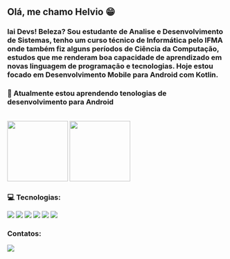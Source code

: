 ## Olá, me chamo Helvio 😁

### Iai Devs! Beleza? Sou estudante de Analise e Desenvolvimento de Sistemas, tenho um curso técnico de Informática pelo IFMA onde também fiz alguns períodos de Ciência da Computação, estudos que me renderam boa capacidade de aprendizado em novas linguagem de programação e tecnologias. Hoje estou focado em Desenvolvimento Mobile para Android com Kotlin.

### 🌱 Atualmente estou aprendendo tenologias de desenvolvimento para Android

<br>

<div>

<img height="140rem" src="https://github-readme-stats-sigma-five.vercel.app/api?username=HelvioSiqueira&show_icons=true&theme=dracula&include_all_commits=true&count_private=true"/>
  
 <img height="140rem" src="https://github-readme-stats-sigma-five.vercel.app/api/top-langs/?username=helviosiqueira&layout=compact&hide=javascript,html,css"/>
</div>

### 💻 Tecnologias:<br>

<div>
<img src="https://img.shields.io/badge/Kotlin-0095D5?&style=for-the-badge&logo=kotlin&logoColor=white" target="_blank">
<img src="https://img.shields.io/badge/Android-3DDC84?style=for-the-badge&logo=android&logoColor=white" target="_blank">
<img src="https://img.shields.io/badge/Android_Studio-3DDC84?style=for-the-badge&logo=android-studio&logoColor=white" target="_blank">
<img src="https://img.shields.io/badge/SQLite-07405E?style=for-the-badge&logo=sqlite&logoColor=white" target="_blank">
<img src="https://img.shields.io/badge/Flutter-%2302569B.svg?style=for-the-badge&logo=Flutter&logoColor=white" target="_blank">
<img src="https://img.shields.io/badge/dart-%230175C2.svg?style=for-the-badge&logo=dart&logoColor=white" target="_blank">
</div>

### Contatos: 

<div>

<a href="https://www.linkedin.com/in/helviosiqueira/" ><img src="https://img.shields.io/badge/LinkedIn-0077B5?style=for-the-badge&logo=linkedin&logoColor=white" target="_blank"></a>

</div>
